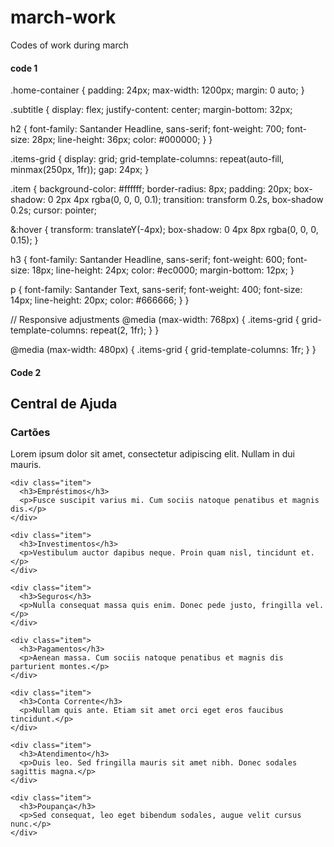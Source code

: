 # march-work
Codes of work during march


#### code 1

.home-container {
  padding: 24px;
  max-width: 1200px;
  margin: 0 auto;
}

.subtitle {
  display: flex;
  justify-content: center;
  margin-bottom: 32px;
  
  h2 {
    font-family: Santander Headline, sans-serif;
    font-weight: 700;
    font-size: 28px;
    line-height: 36px;
    color: #000000;
  }
}

.items-grid {
  display: grid;
  grid-template-columns: repeat(auto-fill, minmax(250px, 1fr));
  gap: 24px;
}

.item {
  background-color: #ffffff;
  border-radius: 8px;
  padding: 20px;
  box-shadow: 0 2px 4px rgba(0, 0, 0, 0.1);
  transition: transform 0.2s, box-shadow 0.2s;
  cursor: pointer;
  
  &:hover {
    transform: translateY(-4px);
    box-shadow: 0 4px 8px rgba(0, 0, 0, 0.15);
  }
  
  h3 {
    font-family: Santander Headline, sans-serif;
    font-weight: 600;
    font-size: 18px;
    line-height: 24px;
    color: #ec0000;
    margin-bottom: 12px;
  }
  
  p {
    font-family: Santander Text, sans-serif;
    font-weight: 400;
    font-size: 14px;
    line-height: 20px;
    color: #666666;
  }
}

// Responsive adjustments
@media (max-width: 768px) {
  .items-grid {
    grid-template-columns: repeat(2, 1fr);
  }
}

@media (max-width: 480px) {
  .items-grid {
    grid-template-columns: 1fr;
  }
}



#### Code 2

<div class="home-container">
  <div class="subtitle">
    <h2>Central de Ajuda</h2>
  </div>
  
  <div class="items-grid">
    <div class="item">
      <h3>Cartões</h3>
      <p>Lorem ipsum dolor sit amet, consectetur adipiscing elit. Nullam in dui mauris.</p>
    </div>
    
    <div class="item">
      <h3>Empréstimos</h3>
      <p>Fusce suscipit varius mi. Cum sociis natoque penatibus et magnis dis.</p>
    </div>
    
    <div class="item">
      <h3>Investimentos</h3>
      <p>Vestibulum auctor dapibus neque. Proin quam nisl, tincidunt et.</p>
    </div>
    
    <div class="item">
      <h3>Seguros</h3>
      <p>Nulla consequat massa quis enim. Donec pede justo, fringilla vel.</p>
    </div>
    
    <div class="item">
      <h3>Pagamentos</h3>
      <p>Aenean massa. Cum sociis natoque penatibus et magnis dis parturient montes.</p>
    </div>
    
    <div class="item">
      <h3>Conta Corrente</h3>
      <p>Nullam quis ante. Etiam sit amet orci eget eros faucibus tincidunt.</p>
    </div>
    
    <div class="item">
      <h3>Atendimento</h3>
      <p>Duis leo. Sed fringilla mauris sit amet nibh. Donec sodales sagittis magna.</p>
    </div>
    
    <div class="item">
      <h3>Poupança</h3>
      <p>Sed consequat, leo eget bibendum sodales, augue velit cursus nunc.</p>
    </div>
  </div>
</div>
